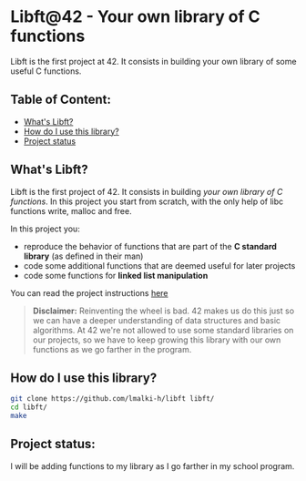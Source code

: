 # Libft@42 - Your own library of C functions

Libft is the first project at 42. It consists in building your own library of some useful C functions.



## Table of Content:
* [What's Libft?](#what's-Libft?)
* [How do I use this library?](#how-do-I-use-this-library?)
* [Project status](#project-status)



## What's Libft?

Libft is the first project of 42. It consists in building _your own library of C functions_. In this project you start from scratch, with the only help of libc functions write, malloc and free.


In this project you:
* reproduce the behavior of functions that are part of the **C standard library** (as defined in their man)
* code some additional functions that are deemed useful for later projects 
* code some functions for **linked list manipulation**


You can read the project instructions [here](libft.en.pdf)


> **Disclaimer:** Reinventing the wheel is bad. 42 makes us do this just so we can have a deeper understanding of data structures and basic algorithms.
> At 42 we're not allowed to use some standard libraries on our projects, 
> so we have to keep growing this library with our own functions as we go farther in the program.



## How do I use this library?

```bash
git clone https://github.com/lmalki-h/libft libft/
cd libft/
make
```


## Project status:
I will be adding functions to my library as I go farther in my school program. 



